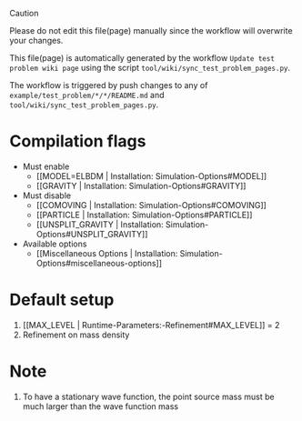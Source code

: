 > [!CAUTION]
> Please do not edit this file(page) manually since the workflow will overwrite your changes.
>
> This file(page) is automatically generated by the workflow `Update test problem wiki page` using the script `tool/wiki/sync_test_problem_pages.py`.
>
> The workflow is triggered by push changes to any of `example/test_problem/*/*/README.md` and `tool/wiki/sync_test_problem_pages.py`.


# Compilation flags
- Must enable
   - [[MODEL=ELBDM | Installation: Simulation-Options#MODEL]]
   - [[GRAVITY | Installation: Simulation-Options#GRAVITY]]
- Must disable
   - [[COMOVING | Installation: Simulation-Options#COMOVING]]
   - [[PARTICLE | Installation: Simulation-Options#PARTICLE]]
   - [[UNSPLIT_GRAVITY | Installation: Simulation-Options#UNSPLIT_GRAVITY]]
- Available options
   - [[Miscellaneous Options | Installation: Simulation-Options#miscellaneous-options]]


# Default setup
1. [[MAX_LEVEL | Runtime-Parameters:-Refinement#MAX_LEVEL]] = 2
2. Refinement on mass density


# Note
1. To have a stationary wave function, the point source mass must be much larger than the wave function mass
